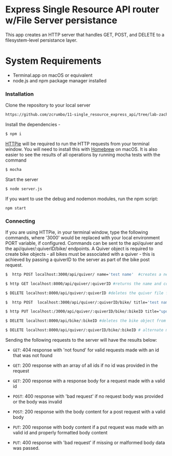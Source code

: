 # Express Single Resource API router w/File Server persistance

This app creates an HTTP server that handles GET, POST, and DELETE to a filesystem-level persistance layer.

# System Requirements

  - Terminal.app on macOS or equivalent
  - node.js and npm package manager installed


### Installation

Clone the repository to your local server
```sh
https://github.com/zcrumbo/11-single_resource_express_api/tree/lab-zachary
```

Install the dependencies -

```sh
$ npm i
```

[HTTPie](https://httpie.org/) will be required to run the HTTP requests from your terminal window. You will need to install this with [Homebrew][1] on macOS. It is also easier to see the results of all operations by running mocha tests with the command
```sh
$ mocha
```

Start the server

```sh
$ node server.js
```
If you want to use the debug and nodemon modules, run the npm script:
```
npm start
```

### Connecting

If you are using HTTPie, in your terminal window, type the following commands, where '3000' would be replaced with your local environment PORT variable, if configured. Commands can  be sent to the api/quiver and the api/quiver/:quiverID/bike/ endpoints.
A Quiver object is required to create bike objects - all bikes must be associated with a quiver - this is achieved by passing a quiverID to the server as part of the bike post request.

```sh
$  http POST localhost:3000/api/quiver/ name='test name'  #creates a new quiver object and writes it to the database, and returns a unique id

$ http GET localhost:8000/api/quiver/:quiverID #returns the name and content of a stored quiver object

$ DELETE localhost:8000/api/quiver/:quiverID #deletes the quiver file from server storage and returns a 204 status

$  http POST  localhost:3000/api/quiver/:quiverID/bike/ title='test name' description='test content' #creates a new bike object on the associated quiver and writes it to the database, and returns a unique id

$ http PUT localhost:/3000/api/quiver/:quiverID/bike/:bikeID title="updated name" description = "updated content" # updates the bike object associated with the quiverID and returns the updated object

$ DELETE localhost:8000/api/bike/:bikeID #deletes the bike object from server storage and returns a 204 status, and removes the association from the Quiver object

$ DELETE localhost:8000/api/quiver/:quiverID/bike/:bikeID # alternate method to delete the bike object from server storage and returns a 204 status, and removes the association from the Quiver object
```

Sending the following requests to the server will have the results below:

 * `GET`:  404 response with 'not found' for valid requests made with an id that was not found

 * `GET`: 200 response with an array of all ids if no id was provided in the request
 * `GET`: 200 response with a response body for a request made with a valid id
 * `POST`: 400 response with 'bad request' if no request body was provided or the body was invalid
 * `POST`: 200 response with the body content for a post request with a valid body
 * `PUT`: 200 response with body content if a put request was made with an valid id and properly formatted body content
 * `PUT`: 400 response with 'bad request' if missing or malformed body data was passed.

[1]:https://brew.sh/


